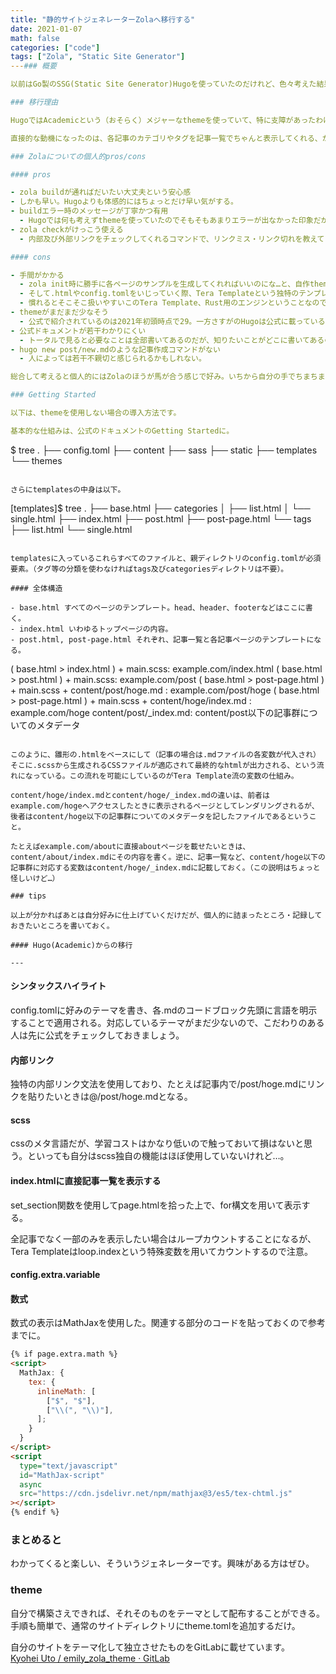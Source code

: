 ```yaml
---
title: "静的サイトジェネレーターZolaへ移行する"
date: 2021-01-07
math: false
categories: ["code"]
tags: ["Zola", "Static Site Generator"]
---### 概要

以前はGo製のSSG(Static Site Generator)Hugoを使っていたのだけれど、色々考えた結果、Rust製SSGのZolaに乗り換えることに。そしていじっているうちに自分で納得いくまでやりたくなってしまい、テーマも作成してみました、という話です。

### 移行理由

HugoではAcademicという（おそらく）メジャーなthemeを使っていて、特に支障があったわけでもなかったのだけれど、気になるといえば気になっていたのが、「細かいところが気になったとき、すらすらと自分で書き直せるほどの理解を得ないまま使っている感じ」。ただしこれについては、デザインを自分で本格的にいじっていないために手になじんでいないだけかもしれない。

直接的な動機になったのは、各記事のカテゴリやタグを記事一覧でちゃんと表示してくれる、かつデザイン的に好みのthemeが見つからなかったことだったが、結果的には、Zolaに移行してテーマも自作したことで、とてもスッキリした。

### Zolaについての個人的pros/cons

#### pros

- zola buildが通ればだいたい大丈夫という安心感
- しかも早い。Hugoよりも体感的にはちょっとだけ早い気がする。
- buildエラー時のメッセージが丁寧かつ有用
  - Hugoでは何も考えずthemeを使っていたのでそもそもあまりエラーが出なかった印象だが、一から独自変数ありの.htmlを組んでいく中でこれはとても有難かった。
- zola checkがけっこう使える
  - 内部及び外部リンクをチェックしてくれるコマンドで、リンクミス・リンク切れを教えてくれる。

#### cons

- 手間がかかる
  - zola init時に勝手に各ページのサンプルを生成してくれればいいのにな…と、自作themeを作りながら何回か感じた。git cloneでthemeを入れた後、全体の構造を理解した上で.htmlをいじらないといけない局面があり、SSGに詳しくない人がいきなり手を出すのはややつらい気がする。最初のSSGとしてはHugoのほうがよさそう。
  - そして.htmlやconfig.tomlをいじっていく際、Tera Templateという独特のテンプレートエンジンを使う必要があり、学習コストが高いとまでは言わないけれど、お目当ての機能にたどり着くのにけっこう時間はかかるというのが実感。
  - 慣れるとそこそこ扱いやすいこのTera Template、Rust用のエンジンということなので、Rustを普段書いている人にとっては学習しておくと一石二鳥…かどうかはよくわかりません。
- themeがまだまだ少なそう
  - 公式で紹介されているのは2021年初頭時点で29。一方さすがのHugoは公式に載っているものだけでも300近くあるようなので、ここの差は人によっては大きいと思う。ただし、結局自分好みのサイトにしようとするなら、自分でいじらないといけない（いじることのできる）範囲が広いので、自力で全部書くのであれば関係ない。
- 公式ドキュメントが若干わかりにくい
  - トータルで見ると必要なことは全部書いてあるのだが、知りたいことがどこに書いてあるのか直感的に掴みづらい。たとえば、使用できるシンタックスハイライトのテーマ一覧がSyntax HighlightingというページではなくConfigurationにある、など。
- hugo new post/new.mdのような記事作成コマンドがない
  - 人によっては若干不親切と感じられるかもしれない。

総合して考えると個人的にはZolaのほうが馬が合う感じで好み。いちから自分の手でちまちま構築する（必要がある）雰囲気がArchと似ていて、「これについては自分が一番よく知っているし、何かあったら自分でなんとかできるはず」という感覚を得られる。これが個人的にはけっこう大事なポイントなので。

### Getting Started

以下は、themeを使用しない場合の導入方法です。

基本的な仕組みは、公式のドキュメントのGetting Startedに。

```
$ tree
.
├── config.toml
├── content
├── sass
├── static
├── templates
└── themes
```

さらにtemplatesの中身は以下。

```
[templates]$ tree
.
├── base.html
├── categories
│   ├── list.html
│   └── single.html
├── index.html
├── post.html
├── post-page.html
└── tags
    ├── list.html
    └── single.html
```

templatesに入っているこれらすべてのファイルと、親ディレクトリのconfig.tomlが必須要素。（タグ等の分類を使わなければtags及びcategoriesディレクトリは不要）。

#### 全体構造

- base.html すべてのページのテンプレート。head、header、footerなどはここに書く。
- index.html いわゆるトップページの内容。
- post.html, post-page.html それぞれ、記事一覧と各記事ページのテンプレートになる。

```
( base.html > index.html     ) + main.scss: example.com/index.html
( base.html > post.html      ) + main.scss: example.com/post
( base.html > post-page.html ) + main.scss + content/post/hoge.md  : example.com/post/hoge
( base.html > post-page.html ) + main.scss + content/hoge/index.md : example.com/hoge
content/post/_index.md: content/post以下の記事群についてのメタデータ
```

このように、雛形の.htmlをベースにして（記事の場合は.mdファイルの各変数が代入され）そこに.scssから生成されるCSSファイルが適応されて最終的なhtmlが出力される、という流れになっている。この流れを可能にしているのがTera Template流の変数の仕組み。

content/hoge/index.mdとcontent/hoge/_index.mdの違いは、前者はexample.com/hogeへアクセスしたときに表示されるページとしてレンダリングされるが、後者はcontent/hoge以下の記事群についてのメタデータを記したファイルであるということ。

たとえばexample.com/aboutに直接aboutページを載せたいときは、content/about/index.mdにその内容を書く。逆に、記事一覧など、content/hoge以下の記事群に対応する変数はcontent/hoge/_index.mdに記載しておく。（この説明はちょっと怪しいけど…）

### tips

以上が分かればあとは自分好みに仕上げていくだけだが、個人的に詰まったところ・記録しておきたいところを書いておく。

#### Hugo(Academic)からの移行

---
```


#### シンタックスハイライト

config.tomlに好みのテーマを書き、各.mdのコードブロック先頭に言語を明示することで適用される。対応しているテーマがまだ少ないので、こだわりのある人は先に公式をチェックしておきましょう。

#### 内部リンク

独特の内部リンク文法を使用しており、たとえば記事内で/post/hoge.mdにリンクを貼りたいときは@/post/hoge.mdとなる。

#### scss

cssのメタ言語だが、学習コストはかなり低いので触っておいて損はないと思う。といっても自分はscss独自の機能はほぼ使用していないけれど…。

#### index.htmlに直接記事一覧を表示する

set_section関数を使用してpage.htmlを拾った上で、for構文を用いて表示する。

全記事でなく一部のみを表示したい場合はループカウントすることになるが、Tera Templateはloop.indexという特殊変数を用いてカウントするので注意。

#### config.extra.variable

#### 数式

数式の表示はMathJaxを使用した。関連する部分のコードを貼っておくので参考までに。

```html
{% if page.extra.math %}
<script>
  MathJax: {
    tex: {
      inlineMath: [
        ["$", "$"],
        ["\\(", "\\)"],
      ];
    }
  }
</script>
<script
  type="text/javascript"
  id="MathJax-script"
  async
  src="https://cdn.jsdelivr.net/npm/mathjax@3/es5/tex-chtml.js"
></script>
{% endif %}
```

### まとめると

わかってくると楽しい、そういうジェネレーターです。興味がある方はぜひ。

### theme

自分で構築さえできれば、それそのものをテーマとして配布することができる。手順も簡単で、通常のサイトディレクトリにtheme.tomlを追加するだけ。

自分のサイトをテーマ化して独立させたものをGitLabに載せています。  
 [Kyohei Uto / emily_zola_theme · GitLab](https://gitlab.com/kyoheiu/emily_zola_theme)
